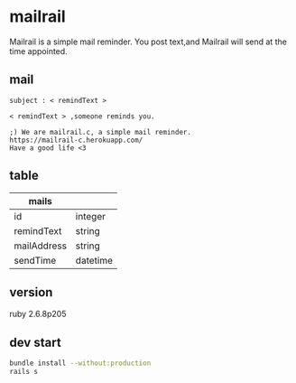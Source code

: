 # mailrail

Mailrail is a simple mail reminder.
You post text,and Mailrail will send at the time appointed.

## mail
```
subject : < remindText > 

< remindText > ,someone reminds you.

;) We are mailrail.c, a simple mail reminder.
https://mailrail-c.herokuapp.com/
Have a good life <3
```

## table
|mails||
|-|-|
|id|integer|
|remindText|string|
|mailAddress|string|
|sendTime|datetime|

## version
ruby 2.6.8p205

## dev start
```bash
bundle install --without:production
rails s
```

